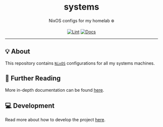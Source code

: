 <h1 align="center">systems</h1>

<div align="center">

NixOS configs for my homelab ❄️

[![Lint](https://github.com/spietras/systems/actions/workflows/lint.yaml/badge.svg)](https://github.com/spietras/systems/actions/workflows/lint.yaml)
[![Docs](https://github.com/spietras/systems/actions/workflows/docs.yaml/badge.svg)](https://github.com/spietras/systems/actions/workflows/docs.yaml)

</div>

---

## 💡 About

This repository contains [`NixOS`](https://nixos.org/)
configurations for all my systems machines.

## 📄 Further Reading

More in-depth documentation can be found
[here](https://spietras.github.io/systems).

## 💻 Development

Read more about how to develop the project
[here](https://github.com/spietras/systems/blob/main/CONTRIBUTING.md).

